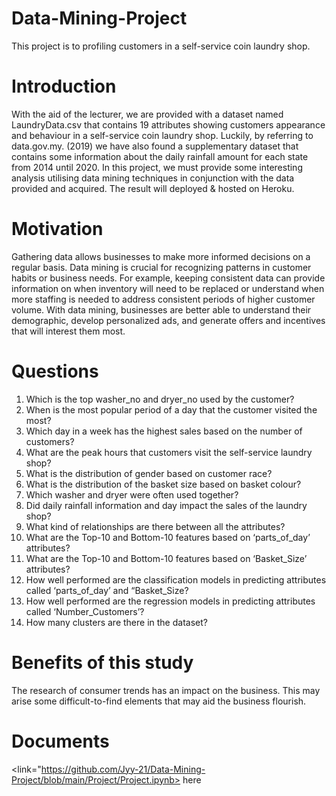 # Data-Mining-Project
This project is to profiling customers in a self-service coin laundry shop.

# Introduction
With the aid of the lecturer, we are provided with a dataset named LaundryData.csv that contains 19
attributes showing customers appearance and behaviour in a self-service coin laundry shop. Luckily, by referring to data.gov.my. (2019) we have also found a supplementary dataset that contains some
information about the daily rainfall amount for each state from 2014 until 2020. In this project, we must provide some interesting analysis utilising data mining techniques in conjunction with the data provided and acquired. The result will deployed & hosted on Heroku.

# Motivation
Gathering data allows businesses to make more informed decisions on a regular basis. Data mining is crucial for recognizing patterns in customer habits or business needs. For example, keeping consistent data can provide information on when inventory will need to be replaced or understand when more staffing is needed to address consistent periods of higher customer volume. With data mining, businesses are better able to understand their demographic, develop personalized ads, and generate offers and incentives that will interest them most.

# Questions
1. Which is the top washer_no and dryer_no used by the customer?
2. When is the most popular period of a day that the customer visited the most?
3. Which day in a week has the highest sales based on the number of customers?
4. What are the peak hours that customers visit the self-service laundry shop?
5. What is the distribution of gender based on customer race?
6. What is the distribution of the basket size based on basket colour?
7. Which washer and dryer were often used together?
8. Did daily rainfall information and day impact the sales of the laundry shop?
9. What kind of relationships are there between all the attributes?
10. What are the Top-10 and Bottom-10 features based on ‘parts_of_day’ attributes?
11. What are the Top-10 and Bottom-10 features based on ‘Basket_Size’ attributes?
12. How well performed are the classification models in predicting attributes called ‘parts_of_day’
and “Basket_Size?
13. How well performed are the regression models in predicting attributes called
‘Number_Customers’?
14. How many clusters are there in the dataset?

# Benefits of this study
The research of consumer trends has an impact on the business. This may arise some difficult-to-find elements that may aid the business flourish.

# Documents
<link="https://github.com/Jyy-21/Data-Mining-Project/blob/main/Project/Project.ipynb> here </link>

